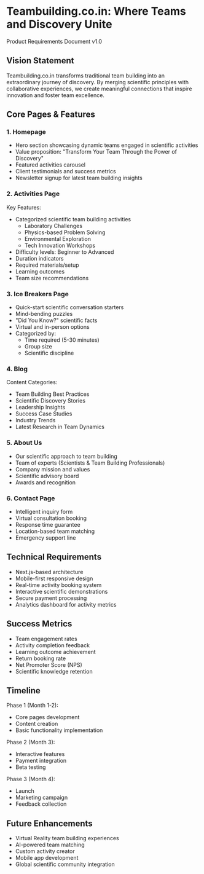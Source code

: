 # Teambuilding.co.in: Where Teams and Discovery Unite
Product Requirements Document v1.0

## Vision Statement
Teambuilding.co.in transforms traditional team building into an extraordinary journey of discovery. By merging scientific principles with collaborative experiences, we create meaningful connections that inspire innovation and foster team excellence.

## Core Pages & Features

### 1. Homepage
- Hero section showcasing dynamic teams engaged in scientific activities
- Value proposition: "Transform Your Team Through the Power of Discovery"
- Featured activities carousel
- Client testimonials and success metrics
- Newsletter signup for latest team building insights

### 2. Activities Page
Key Features:
- Categorized scientific team building activities
  - Laboratory Challenges
  - Physics-based Problem Solving
  - Environmental Exploration
  - Tech Innovation Workshops
- Difficulty levels: Beginner to Advanced
- Duration indicators
- Required materials/setup
- Learning outcomes
- Team size recommendations

### 3. Ice Breakers Page
- Quick-start scientific conversation starters
- Mind-bending puzzles
- "Did You Know?" scientific facts
- Virtual and in-person options
- Categorized by:
  - Time required (5-30 minutes)
  - Group size
  - Scientific discipline

### 4. Blog
Content Categories:
- Team Building Best Practices
- Scientific Discovery Stories
- Leadership Insights
- Success Case Studies
- Industry Trends
- Latest Research in Team Dynamics

### 5. About Us
- Our scientific approach to team building
- Team of experts (Scientists & Team Building Professionals)
- Company mission and values
- Scientific advisory board
- Awards and recognition

### 6. Contact Page
- Intelligent inquiry form
- Virtual consultation booking
- Response time guarantee
- Location-based team matching
- Emergency support line

## Technical Requirements
- Next.js-based architecture
- Mobile-first responsive design
- Real-time activity booking system
- Interactive scientific demonstrations
- Secure payment processing
- Analytics dashboard for activity metrics

## Success Metrics
- Team engagement rates
- Activity completion feedback
- Learning outcome achievement
- Return booking rate
- Net Promoter Score (NPS)
- Scientific knowledge retention

## Timeline
Phase 1 (Month 1-2):
- Core pages development
- Content creation
- Basic functionality implementation

Phase 2 (Month 3):
- Interactive features
- Payment integration
- Beta testing

Phase 3 (Month 4):
- Launch
- Marketing campaign
- Feedback collection

## Future Enhancements
- Virtual Reality team building experiences
- AI-powered team matching
- Custom activity creator
- Mobile app development
- Global scientific community integration 